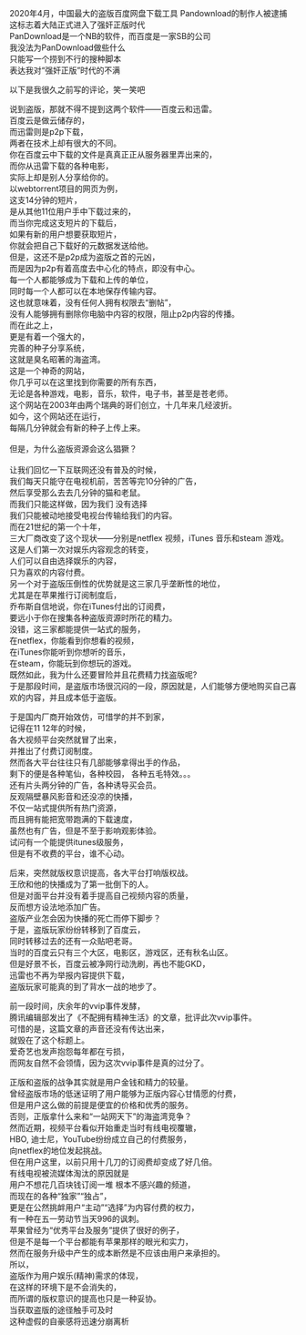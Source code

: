 2020年4月，中国最大的盗版百度网盘下载工具 Pandownload的制作人被逮捕  
这标志着大陆正式进入了强奸正版时代  
PanDownload是一个NB的软件，而百度是一家SB的公司  
我没法为PanDownload做些什么  
只能写一个捞到不行的搜种脚本  
表达我对“强奸正版”时代的不满  

以下是我很久之前写的评论，笑一笑吧  

说到盗版，那就不得不提到这两个软件——百度云和迅雷。<br/>
百度云是做云储存的，<br/>
而迅雷则是p2p下载，<br/>
两者在技术上却有很大的不同。<br/>
你在百度云中下载的文件是真真正正从服务器里弄出来的，<br/>
而你从迅雷下载的各种电影，<br/>
实际上却是别人分享给你的。<br/>
以webtorrent项目的网页为例，<br/>
这支14分钟的短片，<br/>
是从其他11位用户手中下载过来的，<br/>
而当你完成这支短片的下载后，<br/>
如果有新的用户想要获取短片，<br/>
你就会把自己下载好的元数据发送给他。<br/>
但是，这还不是p2p成为盗版之首的元凶，<br/>
而是因为p2p有着高度去中心化的特点，即没有中心。<br/>
每一个人都能够成为下载和上传的单位，<br/>
同时每一个人都可以在本地保存传输内容。<br/>
这也就意味着，没有任何人拥有权限去“删帖”，<br/>
没有人能够拥有删除你电脑中内容的权限，阻止p2p内容的传播。<br/>
而在此之上，<br/>
更是有着一个强大的，<br/>
完善的种子分享系统，<br/>
这就是臭名昭著的海盗湾。<br/>
这是一个神奇的网站，<br/>
你几乎可以在这里找到你需要的所有东西，<br/>
无论是各种游戏，电影，音乐，软件，电子书，甚至是苍老师。<br/>
这个网站在2003年由两个瑞典的哥们创立，十几年来几经波折。<br/>
如今，这个网站还在运行，<br/>
每隔几分钟就会有新的种子上传上来。<br/>
<br/>
但是，为什么盗版资源会这么猖獗？<br/>
<br/>
让我们回忆一下互联网还没有普及的时候，<br/>
我们每天只能守在电视机前，苦苦等完10分钟的广告，<br/>
然后享受那么去去几分钟的猫和老鼠。<br/>
而我们只能这样做，因为我们 没有选择<br/>
我们只能被动地接受电视台传输给我们的内容。<br/>
而在21世纪的第一个十年，<br/>
三大厂商改变了这个现状——分别是netflex 视频，iTunes 音乐和steam 游戏。<br/>
这是人们第一次对娱乐内容观念的转变，<br/>
人们可以自由选择娱乐的内容，<br/>
只为喜欢的内容付费。<br/>
另一个对于盗版压倒性的优势就是这三家几乎垄断性的地位，<br/>
尤其是在苹果推行订阅制度后，<br/>
乔布斯自信地说，你在iTunes付出的订阅费，<br/>
要远小于你在搜集各种盗版资源时所花的精力。<br/>
没错，这三家都能提供一站式的服务，<br/>
在netflex，你能看到你想看的视频，<br/>
在iTunes你能听到你想听的音乐，<br/>
在steam，你能玩到你想玩的游戏。<br/>
既然如此，我为什么还要冒险并且花费精力找盗版呢?<br/>
于是那段时间，是盗版市场很沉闷的一段，原因就是，人们能够方便地购买自己喜欢的内容，并且成本低于盗版。<br/>

于是国内厂商开始效仿，可惜学的并不到家，<br/>
记得在11 12年的时候，<br/>
各大视频平台突然就冒了出来，<br/>
并推出了付费订阅制度。<br/>
然而各大平台往往只有几部能够拿得出手的作品，<br/>
剩下的便是各种笔仙，各种校园， 各种五毛特效。。。 <br/>
还有片头两分钟的广告，各种诱导买会员。<br/>
反观隔壁暴风影音和还没凉的快播，<br/>
不仅一站式提供所有热门资源，<br/>
而且拥有能把宽带跑满的下载速度，<br/>
虽然也有广告，但是不至于影响观影体验。<br/>
试问有一个能提供itunes级服务，<br/>
但是有不收费的平台，谁不心动。<br/>

后来，突然就版权意识提高，各大平台打响版权战。<br/>
王欣和他的快播成为了第一批倒下的人。<br/>
但是对面平台并没有着手提高自己视频内容的质量，<br/>
反而想方设法地添加广告。<br/>
盗版产业怎会因为快播的死亡而停下脚步？<br/>
于是，盗版玩家纷纷转移到了百度云，<br/>
同时转移过去的还有一众贴吧老哥。<br/>
当时的百度云只有三个大区，电影区，游戏区，还有秋名山区。<br/>
但是好景不长，百度云被净网行动洗刷，再也不能GKD，<br/>
迅雷也不再为举报内容提供下载，<br/>
盗版玩家可能真的到了背水一战的地步了。<br/>

前一段时间，庆余年的vvip事件发酵，<br/>
腾讯编辑部发出了《不配拥有精神生活》的文章，批评此次vvip事件。<br/>
可惜的是，这篇文章的声音还没有传达出来，<br/>
就毁在了这个标题上。<br/>
爱奇艺也发声抱怨每年都在亏损，<br/>
而网友自然不会领情，因为这次vvip事件是真的过分了。<br/>

正版和盗版的战争其实就是用户金钱和精力的较量。<br/>
曾经盗版市场的低迷证明了用户能够为正版内容心甘情愿的付费，<br/>
但是用户这么做的前提是便宜的价格和优秀的服务。<br/>
否则，正版拿什么来和“一站网天下”的海盗湾竞争？<br/>
然而近期，视频平台看似开始重走当时有线电视覆辙，<br/>
HBO, 迪士尼，YouTube纷纷成立自己的付费服务，<br/>
向netflex的地位发起挑战。<br/>
但在用户这里，以前只用十几刀的订阅费却变成了好几倍。<br/>
有线电视被流媒体淘汰的原因就是<br/>
用户不想花几百块钱订阅一堆 根本不感兴趣的频道，<br/>
而现在的各种“独家”“独占”，<br/>
更是在公然挑衅用户“主动”“选择”为内容付费的权力，<br/>
有一种在五一劳动节当天996的讽刺。<br/>
苹果曾经为“优秀平台及服务”提供了很好的例子，<br/>
但是不是每一个平台都能有苹果那样的眼光和实力，<br/>
然而在服务升级中产生的成本断然是不应该由用户来承担的。<br/>
所以，<br/>
盗版作为用户娱乐(精神)需求的体现，<br/>
在这样的环境下是不会消失的，<br/>
而所谓的版权意识的提高也只是一种妥协。<br/>
当获取盗版的途径触手可及时  
这种虚假的自豪感将迅速分崩离析 
